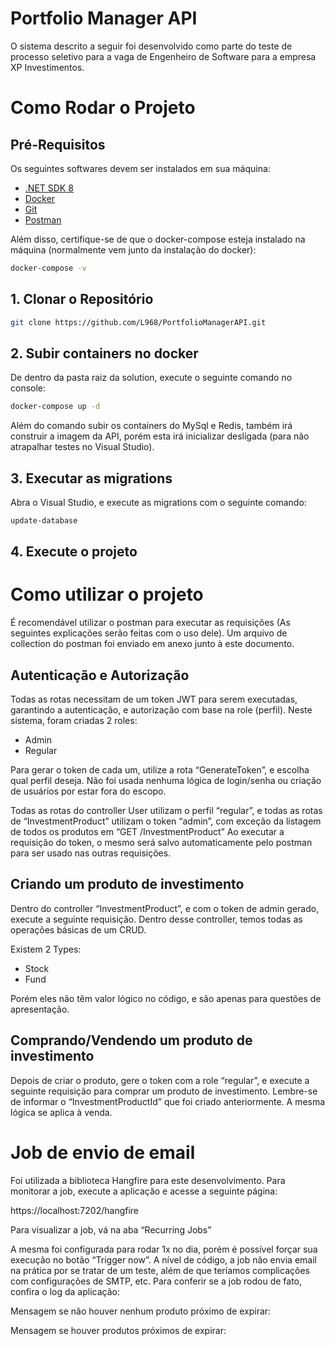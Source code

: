 # Portfolio Manager API

O sistema descrito a seguir foi desenvolvido como parte do teste de processo seletivo para a vaga de Engenheiro de Software para a empresa XP Investimentos.

# Como Rodar o Projeto

## Pré-Requisitos

Os seguintes softwares devem ser instalados em sua máquina:

- [.NET SDK 8](https://dotnet.microsoft.com/download)
- [Docker](https://www.docker.com/products/docker-desktop)
- [Git](https://git-scm.com/downloads)
- [Postman](https://www.postman.com/downloads)

Além disso, certifique-se de que o docker-compose esteja instalado na máquina (normalmente vem junto da instalação do docker):

```bash
docker-compose -v
```

## 1. Clonar o Repositório

```bash
git clone https://github.com/L968/PortfolioManagerAPI.git
```

## 2. Subir containers no docker

De dentro da pasta raiz da solution, execute o seguinte comando no console:

```bash
docker-compose up -d
```

Além do comando subir os containers do MySql e Redis, também irá construir a imagem da API, porém esta irá inicializar desligada (para não atrapalhar testes no Visual Studio).

## 3. Executar as migrations

Abra o Visual Studio, e execute as migrations com o seguinte comando:

```bash
update-database
```
## 4. Execute o projeto

# Como utilizar o projeto

É recomendável utilizar o postman para executar as requisições (As seguintes explicações serão feitas com o uso dele). Um arquivo de collection do postman foi enviado em anexo junto à este documento.

## Autenticação e Autorização

Todas as rotas necessitam de um token JWT para serem executadas, garantindo a autenticação, e autorização com base na role (perfil). Neste sistema, foram criadas 2 roles:

- Admin
- Regular

Para gerar o token de cada um, utilize a rota “GenerateToken”, e escolha qual perfil deseja. Não foi usada nenhuma lógica de login/senha ou criação de usuários por estar fora do escopo.

Todas as rotas do controller User utilizam o perfil “regular”, e todas as rotas de “InvestmentProduct” utilizam o token “admin”, com exceção da listagem de todos os produtos em “GET /InvestmentProduct”
Ao executar a requisição do token, o mesmo será salvo automaticamente pelo postman para ser usado nas outras requisições.

## Criando um produto de investimento

Dentro do controller “InvestmentProduct”, e com o token de admin gerado, execute a seguinte requisição. Dentro desse controller, temos todas as operações básicas de um CRUD.

Existem 2 Types:

- Stock
- Fund

Porém eles não têm valor lógico no código, e são apenas para questões de apresentação.

## Comprando/Vendendo um produto de investimento

Depois de criar o produto, gere o token com a role “regular”, e execute a seguinte requisição para comprar um produto de investimento. Lembre-se de informar o “InvestmentProductId” que foi criado anteriormente.
A mesma lógica se aplica à venda.

# Job de envio de email

Foi utilizada a biblioteca Hangfire para este desenvolvimento. Para monitorar a job, execute a aplicação e acesse a seguinte página:

https://localhost:7202/hangfire

Para visualizar a job, vá na aba “Recurring Jobs”

A mesma foi configurada para rodar 1x no dia, porém é possível forçar sua execução no botão “Trigger now”. 
A nível de código, a job não envia email na prática por se tratar de um teste, além de que teríamos complicações com configurações de SMTP, etc.
Para conferir se a job rodou de fato, confira o log da aplicação:

Mensagem se não houver nenhum produto próximo de expirar:

Mensagem se houver produtos próximos de expirar:

